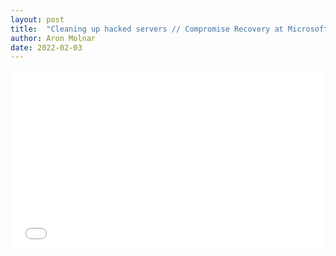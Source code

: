 ```yaml
---
layout: post
title:  "Cleaning up hacked servers // Compromise Recovery at Microsoft by Alex Kolmann, Part 3/3"
author: Aron Molnar
date: 2022-02-03
---
```


<div class="container" style="position: relative;width: 100%;height: 0;padding-bottom: 56.25%;">
<iframe src="//www.youtube.com/embed/Lzj7ivZMzIc" 
frameborder="0" allowfullscreen class="video" style="position: absolute;top: 0;left: 0;width: 100%;height: 100%;">
</iframe>
</div>